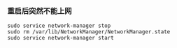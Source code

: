 ### 重启后突然不能上网

```shell
sudo service network-manager stop
sudo rm /var/lib/NetworkManager/NetworkManager.state
sudo service network-manager start
```

